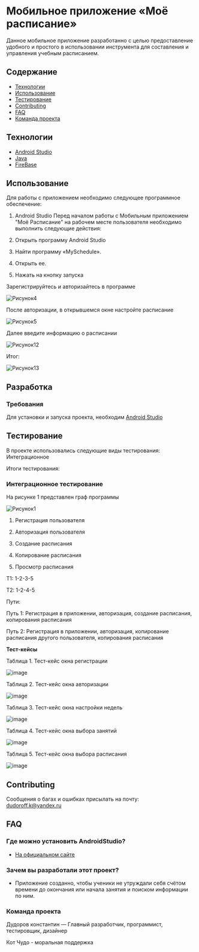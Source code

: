 # Мобильное приложение «Моё расписание»
Данное мобильное приложение разработанно с целью 
предоставление удобного и простого в использовании инструмента для составления и управления учебным расписанием.

## Содержание
- [Технологии](#технологии)
- [Использование](#использование)
- [Тестирование](#тестирование)
- [Contributing](#contributing)
- [FAQ](#faq)
- [Команда проекта](#команда-проекта)

 ## Технологии
- [Android Studio](https://developer.android.com/studio)
- [Java](https://www.java.com/ru/)
- [FireBase](https://firebase.google.com/)
 ## Использование
Для работы с приложением необходимо следующее программное обеспечение:

1. Android Studio Перед началом работы с Мобильным приложением "Моё Расписание" на рабочем месте пользователя необходимо выполнить следующие действия:
   
2. Открыть программу Android Studio
   
3. Найти программу «MySchedule».
   
4. Открыть ее.
   
5. Нажать на кнопку запуска
   
Зарегистрируйтесь и авторизайтесь в программе

![Рисунок4](https://github.com/l-Mel-l/MySchedule/assets/125726970/fef2804e-2a1f-4d0f-805d-4240b70bc141)

После авторизации, в открывшемся окне настройте расписание

![Рисунок5](https://github.com/l-Mel-l/MySchedule/assets/125726970/b47c3227-b227-4873-9401-159ecdd2ae8b)

Далее введите информацию о расписании

![Рисунок12](https://github.com/l-Mel-l/MySchedule/assets/125726970/9d87652f-2555-4c2d-9f79-92fffb7414bb)

Итог:

![Рисунок13](https://github.com/l-Mel-l/MySchedule/assets/125726970/cf93d85a-cfc0-4469-951e-e0e90f581a0d)

## Разработка

### Требования
Для установки и запуска проекта, необходим [Android Studio](https://developer.android.com/studio)

## Тестирование
В проекте использовались следующие виды тестирования: Интеграционное

Итоги тестирования:

### Интеграционное тестирование

На рисунке 1 представлен граф программы

![Рисунок1](https://github.com/l-Mel-l/MySchedule/assets/125726970/83842c57-7f77-49a3-9d12-b3038a19bb98)

1.	Регистрация пользователя
   
2.	Авторизация пользователя
   
3.	Создание расписания
   
4.	Копирование расписания
5.	Просмотр расписания
	
Т1: 1-2-3-5

Т2: 1-2-4-5

Пути: 

Путь 1: Регистрация в приложении, авторизация, создание расписания, копирования расписания

Путь 2: Регистрация в приложении, авторизация, копирование расписания другого пользователя, копирования расписания

**Тест-кейсы**

Таблица 1. Тест-кейс окна регистрации

![image](https://github.com/l-Mel-l/MySchedule/assets/125726970/b64a12d2-4e86-4bca-8f94-18cf853f8790)

Таблица 2. Тест-кейс окна авторизации

![image](https://github.com/l-Mel-l/MySchedule/assets/125726970/73806c1a-dbb6-47b4-b209-6ea80ec6fb0c)

Таблица 3. Тест-кейс окна настройки недель

![image](https://github.com/l-Mel-l/MySchedule/assets/125726970/28901739-842f-480c-8f9c-00ccf3955f52)

Таблица 4. Тест-кейс окна выбора занятий

![image](https://github.com/l-Mel-l/MySchedule/assets/125726970/84590c79-d8cf-459d-a912-554a8a02d932)

Таблица 5. Тест-кейс окна выбора расписания

![image](https://github.com/l-Mel-l/MySchedule/assets/125726970/834c9577-2813-4847-b438-1b180f85990c)


## Contributing
Сообщения о багах и ошибках присылать на почту: dudoroff.k@yandex.ru

## FAQ 
### Где можно установить AndroidStudio?
- [На официальном сайте](https://developer.android.com/studio)
### Зачем вы разработали этот проект?
- Приложение созданно, чтобы ученики не утруждали себя счётом времени до окончания или начала занятия и поиском информации по ним.

### Команда проекта
Дудоров константин — Главный разработчик, программист, тестировщик, дизайнер

Кот Чудо - моральная поддержка
